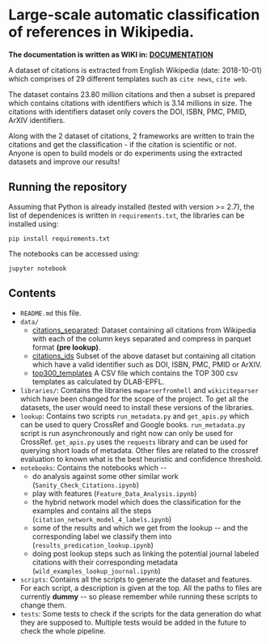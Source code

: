 # Large-scale automatic classification of references in Wikipedia.

**The documentation is written as WIKI in: [DOCUMENTATION](https://github.com/Harshdeep1996/cite-classifications-wiki/wiki)**

A dataset of citations is extracted from English Wikipedia (date: 2018-10-01) which comprises of 29 different templates such as `cite news`, `cite web`. 

The dataset contains 23.80 million citations and then a subset is prepared which contains citations with identifiers which is 3.14 millions in size. The citations with identifiers dataset only covers the DOI, ISBN, PMC, PMID, ArXIV identifiers. 

Along with the 2 dataset of citations, 2 frameworks are written to train the citations and get the classification - if the citation is scientific or not. Anyone is open to build models or do experiments using the extracted datasets and improve our results!

## Running the repository

Assuming that Python is already installed (tested with version >= 2.7), the list of dependenices is written in `requirements.txt`, the libraries can be installed using:

```
pip install requirements.txt
```

The notebooks can be accessed using:

```
jupyter notebook
```

## Contents

* `README.md` this file.
* `data/`
    * [citations_separated](data/citations_separated.parquet): Dataset containing all citations from Wikipedia with each of the column keys separated and compress in parquet format **(pre lookup)**.
    * [citations_ids](data/citations_ids.csv) Subset of the above dataset but containing all citation which have a valid identifier such as DOI, ISBN, PMC, PMID or ArXIV.
    * [top300_templates](data/top300_templates.csv) A CSV file which contains the TOP 300 csv templates as calculated by DLAB-EPFL.
* `libraries/`: Contains the libraries `mwparserfromhell` and `wikiciteparser` which have been changed for the scope of the project. To get all the datasets, the user would need to install these versions of the libraries.
* `lookup`: Contains two scripts `run_metadata.py` and `get_apis.py` which can be used to query CrossRef and Google books. `run_metadata.py` script is run asynchronously and right now can only be used for CrossRef. `get_apis.py` uses the `requests` library and can be used for querying short loads of metadata. Other files are related to the crossref evaluation to known what is the best heuristic and confidence threshold.
* `notebooks`: Contains the notebooks which  -- 
   * do analysis against some other similar work (`Sanity_Check_Citations.ipynb`)
   * play with features (`Feature_Data_Analysis.ipynb`)
   * the hybrid network model which does the classification for the examples and contains all the steps (`citation_network_model_4_labels.ipynb`)
   * some of the results and which we get from the lookup -- and the corresponding label we classify them into (`results_predication_lookup.ipynb`)
   * doing post lookup steps such as linking the potential journal labeled citations with their corresponding metadata (`wild_examples_lookup_journal.ipynb`)
* `scripts`: Contains all the scripts to generate the dataset and features. For each script, a description is given at the top. All the paths to files are currently **dummy** -- so please remember while running these scripts to change them.
* `tests`: Some tests to check if the scripts for the data generation do what they are supposed to. Multiple tests would be added in the future to check the whole pipeline.
